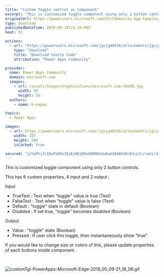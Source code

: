 ```yaml
---
title: "Custom Toggle control as Component"
excerpt: "This is customized toggle component using only 2 button controls. This has 6 custom properties, 4 input and 2 output : Input TrueText : Text when"
originalUrl: https://powerusers.microsoft.com/t5/Community-App-Samples/Custom-Toggle-control-as-Component/td-p/281416
type: download
publishedDateTime: 2019-05-10T21:16:00Z
heat: 51

actions:
  - url: "https://powerusers.microsoft.com/jgvjg48436/attachments/jgvjg48436/AppFeedbackGallery/181/2/CustomTgl.msapp"
    type: "download"
    title: "Download Source Code"
    attribution: "Power Apps Community"

provider:
  name: Power Apps Community
  domain: microsoft.com
  images:
    - url: /assets/images/organizations/microsoft.com-50x50.jpg
      width: 50
      height: 50
  authors:
    - name: h-nagao

topics:
  - Power Apps

images:
  - url: https://powerusers.microsoft.com//jgvjg48436/attachments/jgvjg48436/AppFeedbackGallery/181/1/toggled.PNG
    width: 327
    height: 286
    isCached: true

secured: "j2YaPhi3LIQvPoEOs3ExEyN0iKDoGB6N81muKwo26A0SU8r83cLV//saUir2aQzo+hBLUqmgwm8eAFUk1fksuyWwKu7draOls440wr7eb7WOqKYwctvYKM3lzcSpqe9IeV5qie6jrLoREY/HZZPlSHytR80Vijkf9yiWGRk7HthSbzJrFEYWZnkIYFNseaad5yfGLksuqFCgIFQH/T5r01Y+T12WcW0HI0LTNRYVVUpwqc/sMzM6eThD6jx0oihVPxlw/zfH0/b08MZmBxYJXrK5FJHV//vcquLv/11aQb4eH0ODKOc1nSKRpQg7tT7uOJEImN18RAv8OXBgEgtkCseY88+8XXBDC63hDbHOl91wuM/knZMQciuF/0zvPoRgDhmq71twrNki+Mnk9Nkgw97JnHcccK9Ktn9bYtQuuXvKOBulHZzPfaylm0LIR5KV;vE4jl0jMt9omQRtLF4nMhQ=="
---
```

<p>This is customized toggle component using only 2 button controls.</p><p>This has 6 custom properties, 4 input and 2 output :</p><p>Input</p><ul><li>TrueText : Text when "toggle" value is true (Text)</li><li>FalseText : Text when "toggle" value is false&nbsp;(Text)</li><li>Default : "toggle" state in default&nbsp;(Boolean)</li><li>Disabled : If set true, "toggle" becomes disabled&nbsp;(Boolean)</li></ul><p>Output</p><ul><li>Value : "toggle" state (Boolean)&nbsp;</li><li>Pressed : If user click this toggle, then&nbsp;instantaneously show "true"</li></ul><p>If you would like to change size or colors of this, please update properties of each buttons inside component.&nbsp;</p><p>&nbsp;</p><p><span class="lia-inline-image-display-wrapper lia-image-align-inline" image-alt="customTgl-PowerApps-Microsoft-Edge-2019_05_09-21_18_06.gif" style="width: 400px;"><img src="https://powerusers.microsoft.com/t5/image/serverpage/image-id/64942i7615BD893A491540/image-size/medium?v=1.0&amp;px=400" title="customTgl-PowerApps-Microsoft-Edge-2019_05_09-21_18_06.gif" alt="customTgl-PowerApps-Microsoft-Edge-2019_05_09-21_18_06.gif" li-image-url="https://powerusers.microsoft.com/t5/image/serverpage/image-id/64942i7615BD893A491540?v=1.0" li-image-display-id="'64942i7615BD893A491540'" li-message-uid="'281416'" li-messages-message-image="true" li-bindable="" class="lia-media-image" tabindex="0" li-bypass-lightbox-when-linked="true" li-use-hover-links="false"></span></p>

